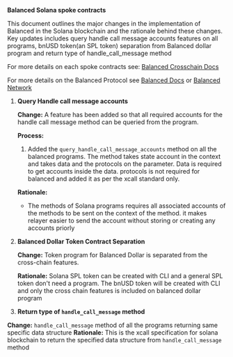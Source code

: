 **Balanced Solana spoke contracts**

This document outlines the major changes in the implementation of Balanced in the Solana blockchain and the rationale behind these changes. Key updates includes query handle call message accounts features on all programs, bnUSD token(an SPL token) separation from Balanced dollar program and return type of handle_call_message method

For more details on each spoke contracts see: [Balanced Crosschain Docs](https://github.com/balancednetwork/balanced-java-contracts/blob/420-balanced-docs/docs/crosschain.md)

For more details on the Balanced Protocol see  [Balanced Docs](https://github.com/balancednetwork/balanced-java-contracts/blob/420-balanced-docs/docs/docs.md) or [Balanced Network](https://balanced.network/)

1. **Query Handle call message accounts**

   **Change:** A feature has been added so that all required accounts for the handle call message method can be queried from the program.

   **Process:**
   1. Added the `query_handle_call_message_accounts` method on all the balanced programs. The method takes state account in the context and takes data and the protocols on the parameter. Data is required to get accounts inside the data. protocols is not required for balanced and added it as per the xcall standard only.

   **Rationale:**
   *  The methods of Solana programs requires all associated accounts of the methods to be sent on the context of the method. it makes relayer easier to send the account without storing or creating any accounts priorly

2. **Balanced Dollar Token Contract Separation**

   **Change:** Token program for Balanced Dollar is separated from the cross-chain features. 

   **Rationale:** Solana SPL token can be created with CLI and a general SPL token don't need a program. The bnUSD token will be created with CLI and only the cross chain features is included on balanced dollar program
   
3. **Return type of `handle_call_message` method**

 **Change:** `handle_call_message` method of all the programs returning same specific data structure
**Rationale:** This is the xcall specification for solana blockchain to return the specified data structure from `handle_call_message` method